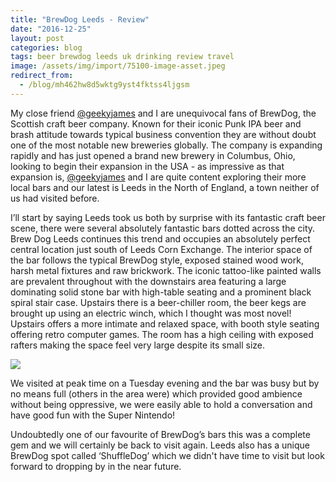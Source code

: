```yaml
---
title: "BrewDog Leeds - Review"
date: "2016-12-25"
layout: post
categories: blog
tags: beer brewdog leeds uk drinking review travel
image: /assets/img/import/75100-image-asset.jpeg
redirect_from:
  - /blog/mh462hw8d5wktg9yst4fktss4ljgsm
---
```


My close friend [@geekyjames](https://twitter.com/geekyjames) and I are unequivocal fans of BrewDog, the Scottish craft beer company. Known for their iconic Punk IPA beer and brash attitude towards typical business convention they are without doubt one of the most notable new breweries globally. The company is expanding rapidly and has just opened a brand new brewery in Columbus, Ohio, looking to begin their expansion in the USA - as impressive as that expansion is, [@geekyjames](https://twitter.com/geekyjames) and I are quite content exploring their more local bars and our latest is Leeds in the North of England, a town neither of us had visited before.

I’ll start by saying Leeds took us both by surprise with its fantastic craft beer scene, there were several absolutely fantastic bars dotted across the city. Brew Dog Leeds continues this trend and occupies an absolutely perfect central location just south of Leeds Corn Exchange. The interior space of the bar follows the typical BrewDog style, exposed stained wood work, harsh metal fixtures and raw brickwork. The iconic tattoo-like painted walls are prevalent throughout with the downstairs area featuring a large dominating solid stone bar with high-table seating and a prominent black spiral stair case. Upstairs there is a beer-chiller room, the beer kegs are brought up using an electric winch, which I thought was most novel! Upstairs offers a more intimate and relaxed space, with booth style seating offering retro computer games. The room has a high ceiling with exposed rafters making the space feel very large despite its small size.

![][photo-2]

We visited at peak time on a Tuesday evening and the bar was busy but by no means full (others in the area were) which provided good ambience without being oppressive, we were easily able to hold a conversation and have good fun with the Super Nintendo!

Undoubtedly one of our favourite of BrewDog’s bars this was a complete gem and we will certainly be back to visit again. Leeds also has a unique BrewDog spot called ‘ShuffleDog’ which we didn't have time to visit but look forward to dropping by in the near future.

[photo-1]: /assets/img/import/75100-image-asset.jpeg
[photo-2]: /assets/img/import/dcfd0-brewdog2.jpg
